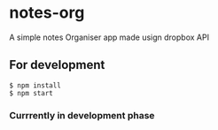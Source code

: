 # notes-org

A simple notes Organiser app made usign dropbox API

## For development
```
$ npm install
$ npm start
```

### Currrently in development phase